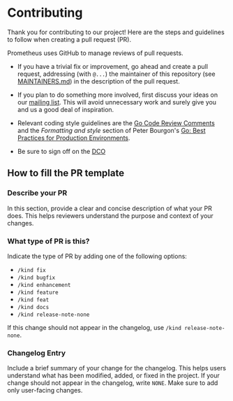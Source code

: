 # Contributing

Thank you for contributing to our project! Here are the steps and guidelines to follow when creating a pull request (PR).

Prometheus uses GitHub to manage reviews of pull requests.

* If you have a trivial fix or improvement, go ahead and create a pull request,
  addressing (with `@...`) the maintainer of this repository (see
  [MAINTAINERS.md](MAINTAINERS.md)) in the description of the pull request.

* If you plan to do something more involved, first discuss your ideas
  on our [mailing list](https://groups.google.com/forum/?fromgroups#!forum/prometheus-developers).
  This will avoid unnecessary work and surely give you and us a good deal
  of inspiration.

* Relevant coding style guidelines are the [Go Code Review
  Comments](https://code.google.com/p/go-wiki/wiki/CodeReviewComments)
  and the _Formatting and style_ section of Peter Bourgon's [Go: Best
  Practices for Production
  Environments](http://peter.bourgon.org/go-in-production/#formatting-and-style).

* Be sure to sign off on the [DCO](https://github.com/probot/dco#how-it-works)

## How to fill the PR template

### Describe your PR

In this section, provide a clear and concise description of what your PR does. This helps reviewers understand the purpose and context of your changes.

### What type of PR is this?

Indicate the type of PR by adding one of the following options:

- `/kind fix`
- `/kind bugfix`
- `/kind enhancement`
- `/kind feature`
- `/kind feat`
- `/kind docs`
- `/kind release-note-none`

If this change should not appear in the changelog, use `/kind release-note-none`.

### Changelog Entry

Include a brief summary of your change for the changelog. This helps users understand what has been modified, added, or fixed in the project. If your change should not appear in the changelog, write `NONE`. Make sure to add only user-facing changes.
